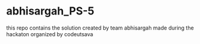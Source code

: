 # abhisargah_PS-5
this repo contains the solution created by team abhisargah made during the hackaton organized by codeutsava
